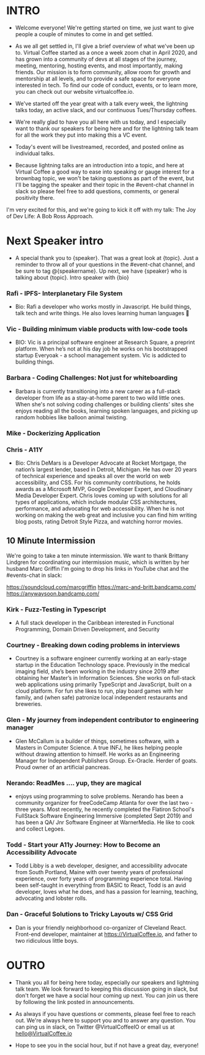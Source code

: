 # INTRO
- Welcome everyone! We're getting started on time, we just want to give people a couple of minutes to come in and get settled.  

- As we all get settled in, I'll give a brief overview of what we've been up to. Virtual Coffee started as a once a week zoom chat in April 2020, and has grown into a community of devs at all stages of the journey, meeting, mentoring, hosting events, and most importantly, making friends. Our mission is to form community, allow room for growth and mentorship at all levels, and to provide a safe space for everyone interested in tech. To find our code of conduct, events, or to learn more, you can check out our website virtualcoffee.io. 

 - We've started off the year great with a talk every week, the lightning talks today, an active slack, and our continuous Tues/Thursday coffees.

- We're really glad to have you all here with us today, and I especially want to thank our speakers for being here and for the lightning talk team for all the work they put into making this a VC event. 

- Today's event will be livestreamed, recorded, and posted online as individual talks. 

- Because lightning talks are an introduction into a topic, and here at Virtual Coffee a good way to ease into speaking or gauge interest for a brownbag topic, we won't be taking questions as part of the event, but I'll be tagging the speaker and their topic in the #event-chat channel in slack so please feel free to add questions, comments, or general positivity there.

I'm very excited for this, and we're going to kick it off with my talk: The Joy of Dev Life: A Bob Ross Approach.

# Next Speaker intro
- A special thank you to {speaker}. That was a great look at {topic}. Just a reminder to throw all of your questions in the #event-chat channel, and be sure to tag @{speakername}. Up next, we have {speaker} who is talking about {topic}. Intro speaker with {bio}

### Rafi - IPFS- Interplanetary File System
- Bio: Rafi a developer who works mostly in Javascript. He build things, talk tech and write things. He also loves learning human languages 🙂


### Vic -  Building minimum viable products with low-code tools 
- BIO: Vic is a principal software engineer at Research Square, a preprint platform. When he’s not at his day job he works on his bootstrapped startup Everyoak - a school management system. Vic is addicted to building things.

### Barbara - Coding Challenges: Not just for whiteboarding
- Barbara is currently transitioning into a new career as a full-stack developer from life as a stay-at-home parent to two wild little ones. When she's not solving coding challenges or building clients' sites she enjoys reading all the books, learning spoken languages, and picking up random hobbies like balloon animal twisting.

### Mike - Dockerizing Application

### Chris - A11Y
- Bio: Chris DeMars is a Developer Advocate at Rocket Mortgage, the nation’s largest lender, based in Detroit, Michigan. He has over 20 years of technical experience and speaks all over the world on web accessibility, and CSS. For his community contributions, he holds awards as a Microsoft MVP, Google Developer Expert, and Cloudinary Media Developer Expert. Chris loves coming up with solutions for all types of applications, which include modular CSS architectures, performance, and advocating for web accessibility. When he is not working on making the web great and inclusive you can find him writing blog posts, rating Detroit Style Pizza, and watching horror movies.

## 10 Minute Intermission
We're going to take a ten minute intermission. We want to thank Brittany Lindgren for coordinating our intermission music, which is written by her husband Marc Griffin I'm going to drop his links in YouTube chat and the #events-chat in slack:

https://soundcloud.com/marcgriffin
https://marc-and-britt.bandcamp.com/
https://anywaysoon.bandcamp.com/

### Kirk -  Fuzz-Testing in Typescript
- A full stack developer in the Caribbean interested in Functional Programming, Domain Driven Development, and Security

### Courtney - Breaking down coding problems in interviews
- Courtney is a software engineer currently working at an early-stage startup in the Education Technology space. Previously in the medical imaging field, she’s been working in the industry since 2019 after obtaining her Master’s in Information Sciences. She works on full-stack web applications using primarily TypeScript and JavaScript, built on a cloud platform. For fun she likes to run, play board games with her family, and (when safe) patronize local independent restaurants and breweries.

### Glen - My journey from independent contributor to engineering manager
- Glen McCallum is a builder of things, sometimes software, with a Masters in Computer Science. A true INFJ, he likes helping people without drawing attention to himself. He works as an Engineering Manager for Independent Publishers Group. Ex-Oracle. Herder of goats. Proud owner of an artificial pancreas.

### Nerando: ReadMes .... yup, they are magical
- enjoys using programming to solve problems. Nerando has been a community organizer for freeCodeCamp Atlanta for over the last two - three years. Most recently, he recently completed the Flatiron School's FullStack Software Engineering Immersive (completed Sept 2019) and has been a QA/ Jnr Software Engineer at WarnerMedia. He like to cook and collect Legoes.


### Todd - Start your A11y Journey: How to Become an Accessibility Advocate
- Todd Libby is a web developer, designer, and accessibility advocate from South Portland, Maine with over twenty years of professional experience, over forty years of programming experience total. Having been self-taught in everything from BASIC to React, Todd is an avid developer, loves what he does, and has a passion for learning, teaching, advocating and lobster rolls.

### Dan - Graceful Solutions to Tricky Layouts w/ CSS Grid
- Dan is your friendly neighborhood co-organizer of Cleveland React. Front-end developer, maintainer at https://VirtualCoffee.io, and father to two ridiculous little boys.


# OUTRO
- Thank you all for being here today, especially our speakers and lightning talk team. We look forward to keeping this discussion going in slack, but don't forget we have a social hour coming up next. You can join us there by following the link posted in announcements. 

- As always if you have questions or comments, please feel free to reach out. We're always here to support you and to answer any question. You can ping us in slack, on Twitter @VirtualCoffeeIO or email us at hello@VirtualCoffee.io

- Hope to see you in the social hour, but if not have a great day, everyone!
    
